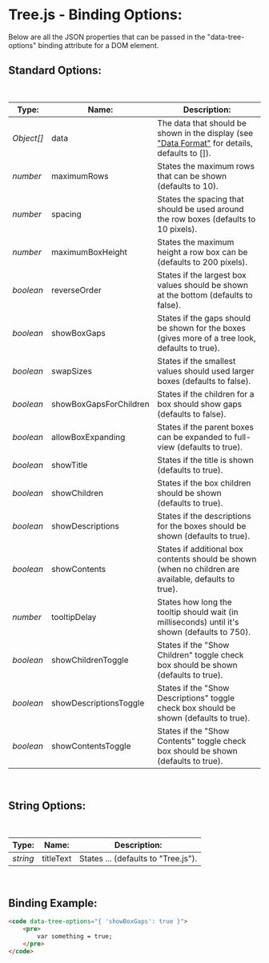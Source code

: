 # Tree.js - Binding Options:

Below are all the JSON properties that can be passed in the "data-tree-options" binding attribute for a DOM element.


## Standard Options:
<br/>

| Type: | Name: | Description: |
| --- | --- | --- |
| *Object[]* | data | The data that should be shown in the display (see ["Data Format"](../DATA_FORMAT.md) for details, defaults to []). |
| *number* | maximumRows | States the maximum rows that can be shown (defaults to 10). |
| *number* | spacing | States the spacing that should be used around the row boxes (defaults to 10 pixels). |
| *number* | maximumBoxHeight | States the maximum height a row box can be (defaults to 200 pixels). |
| *boolean* | reverseOrder | States if the largest box values should be shown at the bottom (defaults to false). |
| *boolean* | showBoxGaps | States if the gaps should be shown for the boxes (gives more of a tree look, defaults to true). |
| *boolean* | swapSizes | States if the smallest values should used larger boxes (defaults to false). |
| *boolean* | showBoxGapsForChildren | States if the children for a box should show gaps (defaults to false). |
| *boolean* | allowBoxExpanding | States if the parent boxes can be expanded to full-view (defaults to true). |
| *boolean* | showTitle | States if the title is shown (defaults to true). |
| *boolean* | showChildren | States if the box children should be shown (defaults to true). |
| *boolean* | showDescriptions | States if the descriptions for the boxes should be shown (defaults to true). |
| *boolean* | showContents | States if additional box contents should be shown (when no children are available, defaults to true). |
| *number* | tooltipDelay | States how long the tooltip should wait (in milliseconds) until it's shown (defaults to 750). |
| *boolean* | showChildrenToggle | States if the "Show Children" toggle check box should be shown (defaults to true). |
| *boolean* | showDescriptionsToggle | States if the "Show Descriptions" toggle check box should be shown (defaults to true). |
| *boolean* | showContentsToggle | States if the "Show Contents" toggle check box should be shown (defaults to true). |

<br/>


## String Options:
<br/>

| Type: | Name: | Description: |
| --- | --- | --- |
| *string* | titleText | States ... (defaults to "Tree.js"). |

<br/>


## Binding Example:

```markdown
<code data-tree-options="{ 'showBoxGaps': true }">
    <pre>
        var something = true;
    </pre>
</code>
```